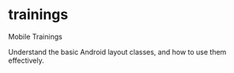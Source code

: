 # trainings
Mobile Trainings

Understand the basic Android layout classes, and how to use them effectively.